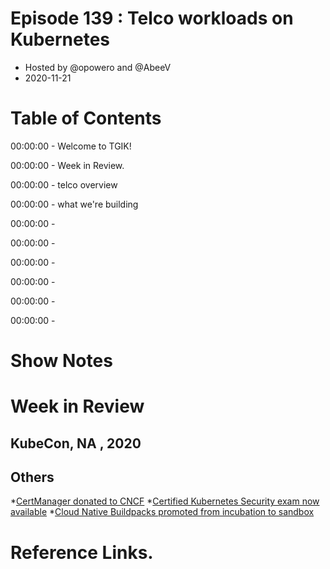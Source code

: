 # Episode 139 : Telco workloads on Kubernetes
* Hosted by @opowero and @AbeeV
* 2020-11-21



# Table of Contents
00:00:00 - Welcome to TGIK! 

00:00:00 - Week in Review. 

00:00:00 - telco overview  

00:00:00 - what we're building 

00:00:00 -   

00:00:00 -   

00:00:00 -   

00:00:00 -   

00:00:00 -   

00:00:00 -   

# Show Notes  

# Week in Review

## KubeCon, NA , 2020


## Others
*[CertManager donated to CNCF](https://www.businesswire.com/news/home/20201117005452/en/Jetstack-Donates-cert-manager-to-Cloud-Native-Computing-Foundation)
*[Certified Kubernetes Security exam now available](https://www.cncf.io/announcements/2020/11/17/kubernetes-security-specialist-certification-now-available/)
*[Cloud Native Buildpacks promoted from incubation to sandbox](https://www.cncf.io/blog/2020/11/18/toc-approves-cloud-native-buildpacks-from-sandbox-to-incubation/)




# Reference Links. 



